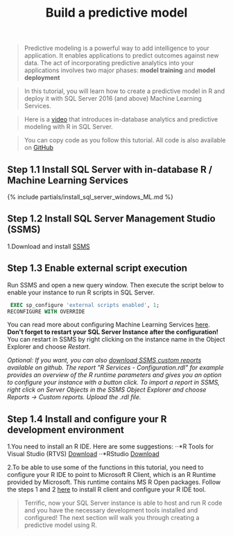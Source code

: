 ﻿---
layout: page-steps
language: R
title: Build a predictive model
permalink: /R/rentalprediction
redirect_from:
  - /R/
  - /R/rentalprediction/step/
  - /R/rentalprediction/step/1
---  


>Predictive modeling is a powerful way to add intelligence to your application. It enables applications to predict outcomes against new data.
The act of incorporating predictive analytics into your applications involves two major phases: **model training** and **model deployment**

>In this tutorial, you will learn how to create a predictive model in R and deploy it with SQL Server 2016 (and above) Machine Learning Services.

>Here is a [video](https://www.youtube.com/watch?v=YCyj9cdi4Nk&feature=youtu.be) that introduces in-database analytics and predictive modeling with R in SQL Server.

>You can copy code as you follow this tutorial. All code is also available on [GitHub](https://github.com/NelGson/sql-server-samples/tree/master/samples/features/r-services/getting-started/rental-prediction)

## Step 1.1 Install SQL Server with in-database R / Machine Learning Services
{% include partials/install_sql_server_windows_ML.md %}

## Step 1.2 Install SQL Server Management Studio (SSMS)
1.Download and install [SSMS](https://msdn.microsoft.com/en-us/library/mt238290.aspx)

## Step 1.3 Enable external script execution              
Run SSMS and open a new query window. Then execute the script below to enable your instance to run R scripts in SQL Server.

```sql
 EXEC sp_configure 'external scripts enabled', 1;
RECONFIGURE WITH OVERRIDE
```
You can read more about configuring Machine Learning Services [here](https://docs.microsoft.com/en-us/sql/advanced-analytics/r-services/set-up-sql-server-r-services-in-database).
**Don't forget to restart your SQL Server Instance after the configuration!** You can restart in SSMS by right clicking on the instance name in the Object Explorer and choose *Restart*.
 
*Optional: If you want, you can also [download SSMS custom reports](https://github.com/Microsoft/sql-server-samples/blob/master/samples/features/r-services/ssms-custom-reports/R%20Services%20-%20Configuration.rdl) available on github. 
The report "R Services - Configuration.rdl" for example provides an overview of the R runtime parameters and gives you an option to configure your instance with a button click.
To import a report in SSMS, right click on Server Objects in the SSMS Object Explorer and choose Reports -> Custom reports. Upload the .rdl file.*

## Step 1.4 Install and configure your R development environment   
1.You need to install an R IDE. Here are some suggestions:
⋅⋅*R Tools for Visual Studio (RTVS) [Download](https://www.visualstudio.com/vs/rtvs)
⋅⋅*RStudio [Download](https://www.rstudio.com)

2.To be able to use some of the functions in this tutorial, you need to configure your R IDE to point to Microsoft R Client, which is an R Runtime provided by Microsoft. This runtime contains MS R Open packages.
Follow the steps 1 and 2 [here](https://msdn.microsoft.com/en-us/microsoft-r/r-client-get-started#configure-ide) to install R client and configure your R IDE tool.

>Terrific, now your SQL Server instance is able to host and run R code and you have the necessary development tools installed and configured! 
The next section will walk you through creating a predictive model using R.
    